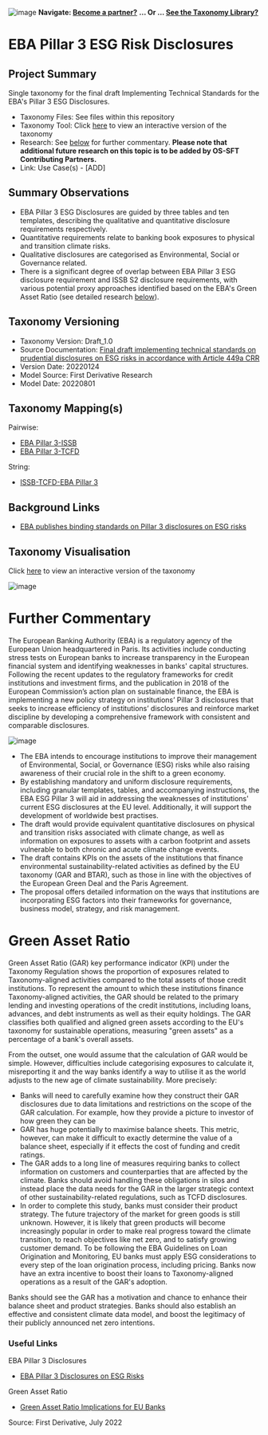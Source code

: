 ![image](https://user-images.githubusercontent.com/112073913/188821900-0c411acf-fbdd-4163-adc9-3ba4e2be78df.png)
**Navigate: [Become a partner?](https://github.com/OS-SFT/06-COLLABORATORS-PARTNERS)**
**... Or ... [See the Taxonomy Library?](https://github.com/orgs/OS-SFT/projects/2)**

# EBA Pillar 3 ESG Risk Disclosures 

## Project Summary

Single taxonomy for the final draft Implementing Technical Standards for the EBA's Pillar 3 ESG Disclosures.
- Taxonomy Files: See files within this repository
- Taxonomy Tool: Click [here](https://os-sft.solidatus.com/viewer/share/I0ETplnHpTRzipz6WS616JdeM2fHfwlZ) to view an interactive version of the taxonomy
- Research: See [below](https://github.com/OS-SFT/Taxonomy-Mappings-Library/tree/main/Single%20Taxonomies/EBA%20Pillar%203#further-commentary) for further commentary. **Please note that additional future research on this topic is to be added by OS-SFT Contributing Partners.**
- Link: Use Case(s) - [ADD]

## Summary Observations

- EBA Pillar 3 ESG Disclosures are guided by three tables and ten templates, describing the qualitative and quantitative disclosure requirements respectively.
- Quantitative requirements relate to banking book exposures to physical and transition climate risks.
- Qualitative disclosures are categorised as Environmental, Social or Governance related.
- There is a significant degree of overlap between EBA Pillar 3 ESG disclosure requirement and ISSB S2 disclosure requirements, with various potential proxy approaches identified based on the EBA's Green Asset Ratio (see detailed research [below](https://github.com/OS-SFT/Taxonomy-Mappings-Library/tree/main/Single%20Taxonomies/EBA%20Pillar%203#further-commentary)).

## Taxonomy Versioning

- Taxonomy Version: Draft_1.0
- Source Documentation: [Final draft implementing technical standards on prudential disclosures on ESG risks in accordance with Article 449a CRR](https://www.eba.europa.eu/sites/default/documents/files/document_library/Publications/Draft%20Technical%20Standards/2022/1026171/EBA%20draft%20ITS%20on%20Pillar%203%20disclosures%20on%20ESG%20risks.pdf)
- Version Date: 20220124
- Model Source: First Derivative Research
- Model Date: 20220801

## Taxonomy Mapping(s)

Pairwise:
- [EBA Pillar 3-ISSB](https://github.com/OS-SFT/Taxonomy-Mappings-Library/tree/main/Taxonomy%20Mappings%20-%20Double/ISSB%20-%20EBA%20Pillar%203)
- [EBA Pillar 3-TCFD](https://github.com/OS-SFT/Taxonomy-Mappings-Library/tree/main/Taxonomy%20Mappings%20-%20Double/TCFD%20-%20EBA%20Pillar%203)

String:
- [ISSB-TCFD-EBA Pillar 3](https://github.com/OS-SFT/Taxonomy-Mappings-Library/tree/main/Taxonomy%20Mappings%20-%20String/TCFD%20-%20ISSB%20-%20EBA%20Pillar%203)

## Background Links

- [EBA publishes binding standards on Pillar 3 disclosures on ESG risks](https://www.eba.europa.eu/eba-publishes-binding-standards-pillar-3-disclosures-esg-risks)

## Taxonomy Visualisation

Click [here](https://os-sft.solidatus.com/viewer/share/I0ETplnHpTRzipz6WS616JdeM2fHfwlZ) to view an interactive version of the taxonomy

![image](https://github.com/OS-SFT/Taxonomy-Mappings-Library/assets/112079442/3ee91506-f789-4932-9ccc-2df21f46fa10)

# Further Commentary

The European Banking Authority (EBA) is a regulatory agency of the European Union headquartered in Paris. Its activities include conducting stress tests on European banks to increase transparency in the European financial system and identifying weaknesses in banks' capital structures. Following the recent updates to the regulatory frameworks for credit institutions and investment firms, and the publication in 2018 of the European Commission’s action plan on sustainable finance, the EBA is implementing a new policy strategy on institutions’ Pillar 3 disclosures that seeks to increase efficiency of institutions’ disclosures and reinforce market discipline by developing a comprehensive framework with consistent and comparable disclosures.

![image](https://user-images.githubusercontent.com/112079442/189167587-ee195d3a-bb4a-4a69-b2a0-485efbc8910c.png)

-	The EBA intends to encourage institutions to improve their management of Environmental, Social, or Governance (ESG) risks while also raising awareness of their crucial role in the shift to a green economy.
-	By establishing mandatory and uniform disclosure requirements, including granular templates, tables, and accompanying instructions, the EBA ESG Pillar 3 will aid in addressing the weaknesses of institutions' current ESG disclosures at the EU level. Additionally, it will support the development of worldwide best practises.
-	The draft would provide equivalent quantitative disclosures on physical and transition risks associated with climate change, as well as information on exposures to assets with a carbon footprint and assets vulnerable to both chronic and acute climate change events.
-	The draft contains KPIs on the assets of the institutions that finance environmental sustainability-related activities as defined by the EU taxonomy (GAR and BTAR), such as those in line with the objectives of the European Green Deal and the Paris Agreement.
-	The proposal offers detailed information on the ways that institutions are incorporating ESG factors into their frameworks for governance, business model, strategy, and risk management.

# Green Asset Ratio

Green Asset Ratio (GAR) key performance indicator (KPI) under the Taxonomy Regulation shows the proportion of exposures related to Taxonomy-aligned activities compared to the total assets of those credit institutions. To represent the amount to which these institutions finance Taxonomy-aligned activities, the GAR should be related to the primary lending and investing operations of the credit institutions, including loans, advances, and debt instruments as well as their equity holdings. The GAR classifies both qualified and aligned green assets according to the EU's taxonomy for sustainable operations, measuring "green assets" as a percentage of a bank's overall assets.

From the outset, one would assume that the calculation of GAR would be simple. However, difficulties include categorising exposures to calculate it, misreporting it and the way banks identify a way to utilise it as the world adjusts to the new age of climate sustainability. 
More precisely:
-	Banks will need to carefully examine how they construct their GAR disclosures due to data limitations and restrictions on the scope of the GAR calculation. For example, how they provide a picture to investor of how green they can be
-	GAR has huge potentially to maximise balance sheets. This metric, however, can make it difficult to exactly determine the value of a balance sheet, especially if it effects the cost of funding and credit ratings.
-	The GAR adds to a long line of measures requiring banks to collect information on customers and counterparties that are affected by the climate. Banks should avoid handling these obligations in silos and instead place the data needs for the GAR in the larger strategic context of other sustainability-related regulations, such as TCFD disclosures.
-	In order to complete this study, banks must consider their product strategy. The future trajectory of the market for green goods is still unknown. However, it is likely that green products will become increasingly popular in order to make real progress toward the climate transition, to reach objectives like net zero, and to satisfy growing customer demand. To be following the EBA Guidelines on Loan Origination and Monitoring, EU banks must apply ESG considerations to every step of the loan origination process, including pricing. Banks now have an extra incentive to boost their loans to Taxonomy-aligned operations as a result of the GAR's adoption.

Banks should see the GAR has a motivation and chance to enhance their balance sheet and product strategies. Banks should also establish an effective and consistent climate data model, and boost the legitimacy of their publicly announced net zero intentions.

### Useful Links

EBA Pillar 3 Disclosures 
-	[EBA Pillar 3 Disclosures on ESG Risks](https://www.eba.europa.eu/sites/default/documents/files/document_library/Publications/Draft%20Technical%20Standards/2022/1026171/EBA%20draft%20ITS%20on%20Pillar%203%20disclosures%20on%20ESG%20risks.pdf)

Green Asset Ratio
-	[Green Asset Ratio Implications for EU Banks](https://ukfinancialservicesinsights.deloitte.com/post/102h861/the-strategic-implications-of-the-green-asset-ratio-for-eu-banks)


Source: First Derivative, July 2022

